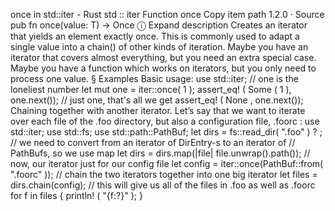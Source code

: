 once in std::iter - Rust
std
::
iter
Function
once
Copy item path
1.2.0
·
Source
pub fn once<T>(value: T) ->
Once
<T>
ⓘ
Expand description
Creates an iterator that yields an element exactly once.
This is commonly used to adapt a single value into a
chain()
of other
kinds of iteration. Maybe you have an iterator that covers almost
everything, but you need an extra special case. Maybe you have a function
which works on iterators, but you only need to process one value.
§
Examples
Basic usage:
use
std::iter;
// one is the loneliest number
let
mut
one = iter::once(
1
);
assert_eq!
(
Some
(
1
), one.next());
// just one, that's all we get
assert_eq!
(
None
, one.next());
Chaining together with another iterator. Let’s say that we want to iterate
over each file of the
.foo
directory, but also a configuration file,
.foorc
:
use
std::iter;
use
std::fs;
use
std::path::PathBuf;
let
dirs = fs::read_dir(
".foo"
)
?
;
// we need to convert from an iterator of DirEntry-s to an iterator of
// PathBufs, so we use map
let
dirs = dirs.map(|file| file.unwrap().path());
// now, our iterator just for our config file
let
config = iter::once(PathBuf::from(
".foorc"
));
// chain the two iterators together into one big iterator
let
files = dirs.chain(config);
// this will give us all of the files in .foo as well as .foorc
for
f
in
files {
println!
(
"{f:?}"
);
}
